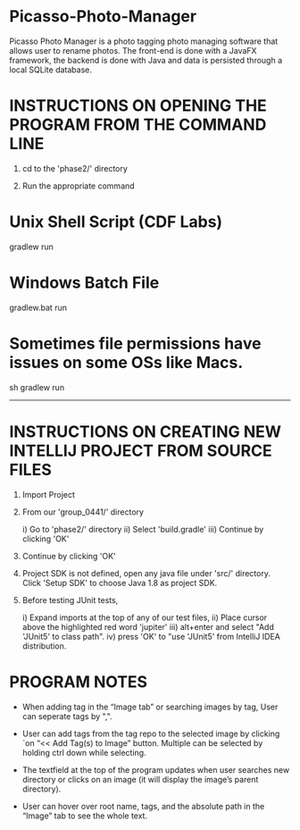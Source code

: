 # Picasso-Photo-Manager
Picasso Photo Manager is a photo tagging photo managing software that allows user to rename photos. 
The front-end is done with a JavaFX framework, the backend is done with Java and data is persisted 
through a local SQLite database. 

INSTRUCTIONS ON OPENING THE PROGRAM FROM THE COMMAND LINE
==========================================================
1) cd to the 'phase2/' directory

2) Run the appropriate command

Unix Shell Script (CDF Labs)
============================
gradlew run

Windows Batch File
==================
gradlew.bat run

Sometimes file permissions have 
issues on some OSs like Macs.
===============================
sh gradlew run

----------------------------------------------------------

INSTRUCTIONS ON CREATING NEW INTELLIJ PROJECT FROM SOURCE FILES
===============================================================
1) Import Project

2) From our 'group_0441/' directory

    i) Go to 'phase2/' directory
    ii) Select 'build.gradle'
    iii) Continue by clicking 'OK'

3) Continue by clicking 'OK'

4) Project SDK is not defined, open any java file under 'src/' directory.
   Click 'Setup SDK' to choose Java 1.8 as project SDK.

5) Before testing JUnit tests,

    i) Expand imports at the top of any of our test files,
    ii) Place cursor above the highlighted red word 'jupiter'
    iii) alt+enter and select "Add 'JUnit5' to class path".
    iv) press 'OK' to "use 'JUnit5' from IntelliJ IDEA distribution.

PROGRAM NOTES
==============
-   When adding tag in the “Image tab” or searching images by tag,
    User can seperate tags by ",".

-   User can add tags from the tag repo to the selected image by clicking 
    `on “<< Add Tag(s) to Image” button. Multiple can be selected by 
    holding ctrl down while selecting.

-   The textfield at the top of the program updates when user searches new 
    directory or clicks on an image (it will display the image’s parent directory).

-   User can hover over root name, tags, and the absolute path in the 
    “Image” tab to see the whole text.
